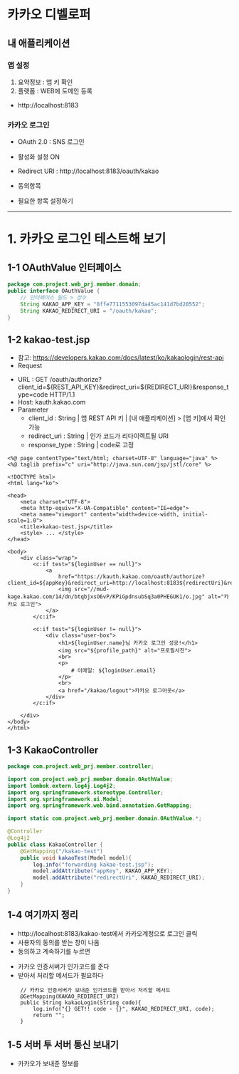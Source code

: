 # 카카오 디벨로퍼
## 내 애플리케이션
### 앱 설정
1. 요약정보 : 앱 키 확인
2. 플랫폼 : WEB에 도메인 등록
 - http://localhost:8183

### 카카오 로그인
- OAuth 2.0 : SNS 로그인
- 활성화 설정 ON
- Redirect URI : http://localhost:8183/oauth/kakao

- 동의항목
 + 필요한 항목 설정하기


--------------------------------------------
# 1. 카카오 로그인 테스트해 보기
## 1-1 OAuthValue 인터페이스
```java
package com.project.web_prj.member.domain;
public interface OAuthValue {
    // 인터페이스 필드 > 상수
    String KAKAO_APP_KEY = "8ffe7711553097da45ac141d7bd20552";
    String KAKAO_REDIRECT_URI = "/oauth/kakao";
}
```

## 1-2 kakao-test.jsp
- 참고: https://developers.kakao.com/docs/latest/ko/kakaologin/rest-api
- Request
 + URL :  GET /oauth/authorize?client_id=${REST_API_KEY}&redirect_uri=${REDIRECT_URI}&response_type=code HTTP/1.1 
 + Host: kauth.kakao.com
 + Parameter
   - client_id : String	| 앱 REST API 키 | [내 애플리케이션] > [앱 키]에서 확인 가능
   - redirect_uri :	String | 인가 코드가 리다이렉트될 URI
   - response_type : String | code로 고정
``` 
<%@ page contentType="text/html; charset=UTF-8" language="java" %>
<%@ taglib prefix="c" uri="http://java.sun.com/jsp/jstl/core" %>

<!DOCTYPE html>
<html lang="ko">

<head>
    <meta charset="UTF-8">
    <meta http-equiv="X-UA-Compatible" content="IE=edge">
    <meta name="viewport" content="width=device-width, initial-scale=1.0">
    <title>kakao-test.jsp</title>
    <style> ... </style>
</head>

<body>
    <div class="wrap">
        <c:if test="${loginUser == null}">
            <a
                href="https://kauth.kakao.com/oauth/authorize?client_id=${appKey}&redirect_uri=http://localhost:8183${redirectUri}&response_type=code">
                <img src="//mud-kage.kakao.com/14/dn/btqbjxsO6vP/KPiGpdnsubSq3a0PHEGUK1/o.jpg" alt="카카오 로그인">
            </a>
        </c:if>

        <c:if test="${loginUser != null}">
            <div class="user-box">
                <h1>${loginUser.name}님 카카오 로그인 성공!</h1>
                <img src="${profile_path}" alt="프로필사진">
                <br>
                <p>
                    # 이메일: ${loginUser.email}
                </p>
                <br>
                <a href="/kakao/logout">카카오 로그아웃</a>
            </div>
        </c:if>

    </div>
</body>
</html>
```

## 1-3 KakaoController
```java
package com.project.web_prj.member.controller;

import com.project.web_prj.member.domain.OAuthValue;
import lombok.extern.log4j.Log4j2;
import org.springframework.stereotype.Controller;
import org.springframework.ui.Model;
import org.springframework.web.bind.annotation.GetMapping;

import static com.project.web_prj.member.domain.OAuthValue.*;

@Controller
@Log4j2
public class KakaoController {
    @GetMapping("/kakao-test")
    public void kakaoTest(Model model){
        log.info("forwarding kakao-test.jsp");
        model.addAttribute("appKey", KAKAO_APP_KEY);
        model.addAttribute("redirectUri", KAKAO_REDIRECT_URI);
    }
}
```

## 1-4 여기까지 정리
- http://localhost:8183/kakao-test에서 카카오계정으로 로그인 클릭
- 사용자의 동의를 받는 창이 나옴
- 동의하고 계속하기를 누르면
 + 카카오 인증서버가 인가코드를 준다
 + 받아서 처리할 메서드가 필요하다
``` KakaoController
    // 카카오 인증서버가 보내준 인가코드를 받아서 처리할 메서드
    @GetMapping(KAKAO_REDIRECT_URI)
    public String kakaoLogin(String code){
        log.info("{} GET!! code - {}", KAKAO_REDIRECT_URI, code);
        return "";
    }
```

## 1-5 서버 투 서버 통신 보내기
- 카카오가 보내준 정보를 
